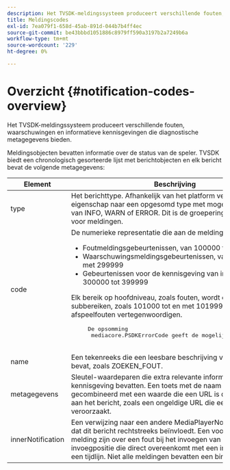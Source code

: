 ```yaml
---
description: Het TVSDK-meldingssysteem produceert verschillende fouten, waarschuwingen en informatieve kennisgevingen die diagnostische metagegevens bieden.
title: Meldingscodes
exl-id: 7ea079f1-658d-45ab-891d-044b7b4ff4ec
source-git-commit: be43bbbd1051886c8979ff590a3197b2a7249b6a
workflow-type: tm+mt
source-wordcount: '229'
ht-degree: 0%

---
```


# Overzicht {#notification-codes-overview}

Het TVSDK-meldingssysteem produceert verschillende fouten, waarschuwingen en informatieve kennisgevingen die diagnostische metagegevens bieden.

Meldingsobjecten bevatten informatie over de status van de speler. TVSDK biedt een chronologisch gesorteerde lijst met berichtobjecten en elk bericht bevat de volgende metagegevens:

<table frame="all" colsep="1" rowsep="1" id="table_DBA8CACF02DB4AF2B053E560850B49CE"> 
 <thead> 
  <tr rowsep="1"> 
   <th colname="1" class="entry"> Element </th> 
   <th colname="2" class="entry"> Beschrijving </th> 
  </tr> 
 </thead>
 <tbody> 
  <tr rowsep="1"> 
   <td colname="1"> type </td> 
   <td colname="2"> Het berichttype. Afhankelijk van het platform verwijst deze eigenschap naar een opgesomd type met mogelijke waarden van INFO, WARN of ERROR. Dit is de groepering op hoofdniveau voor meldingen. </td> 
  </tr> 
  <tr rowsep="1"> 
   <td colname="1"> code </td> 
   <td colname="2">De numerieke representatie die aan de melding is toegewezen: 
    <ul id="ul_31AB497C6FFA452496DD09B0D78687B9"> 
     <li id="li_53E75022C50246E0982E315D04EFD8B3">Foutmeldingsgebeurtenissen, van 100000 tot 19999 </li> 
     <li id="li_11AE91D1325E4F718228E662C9C55F9A">Waarschuwingsmeldingsgebeurtenissen, van 200000 tot en met 299999 </li> 
     <li id="li_6D3EA03845294DC2BAD1ACF507639E51">Gebeurtenissen voor de kennisgeving van informatie, van 300000 tot 399999 </li> 
    </ul> <p>Elk bereik op hoofdniveau, zoals fouten, wordt onderverdeeld in subbereiken, zoals 101000 tot en met 101999 die de afspeelfouten vertegenwoordigen. </p>
    <pre>
     De opsomming 
     <span class="codeph"> mediacore.PSDKErrorCode</span> geeft de mogelijke waarden weer.
    </pre> </td> 
  </tr> 
  <tr rowsep="1"> 
   <td colname="1"> name </td> 
   <td colname="2">Een tekenreeks die een leesbare beschrijving van de code bevat, zoals <span class="codeph"> ZOEKEN_FOUT</span>. </td> 
  </tr> 
  <tr rowsep="1"> 
   <td colname="1"> metagegevens </td> 
   <td colname="2">Sleutel-waardeparen die extra relevante informatie over de kennisgeving bevatten. Een toets met de naam <span class="codeph"> URL</span> zou worden gecombineerd met een waarde die een URL is die gerelateerd is aan het bericht, zoals een ongeldige URL die een fout heeft veroorzaakt. </td> 
  </tr> 
  <tr rowsep="0"> 
   <td colname="1"> innerNotification </td> 
   <td colname="2">Een verwijzing naar een andere <span class="codeph"> MediaPlayerNotification</span> object dat dit bericht rechtstreeks beïnvloedt. Een voorbeeld kan een melding zijn over een fout bij het invoegen van een invoegpositie die direct overeenkomt met een invoegconflict in een tijdlijn. Niet alle meldingen bevatten een binnenste melding. </td> 
  </tr> 
 </tbody> 
</table>
